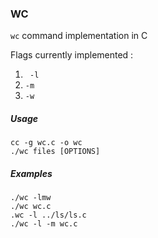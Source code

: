 ### WC

`wc` command implementation in C

Flags currently implemented :
1. ` -l`
2. `-m`
3. `-w`

##### Usage 

```console
cc -g wc.c -o wc
./wc files [OPTIONS]
```

##### Examples

```console
./wc -lmw
./wc wc.c
.wc -l ../ls/ls.c
./wc -l -m wc.c
```


